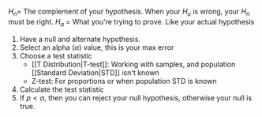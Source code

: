 
$H_{n} =$ The complement of your hypothesis. When your $H_{u}$ is wrong, your $H_{n}$ must be right.
$H_{a}$ = What you're trying to prove. Like your actual hypothesis

1. Have a null and alternate hypothesis.
2. Select an alpha ($\alpha$) value, this is your max error
3. Choose a test statistic
	- [[T Distribution|T-test]]: Working with samples, and population [[Standard Deviation|STD]] isn't known
	- Z-test: For proportions or when population STD is known
4. Calculate the test statistic 
5. If $p < \alpha$, then you can reject your null hypothesis, otherwise your null is true.

